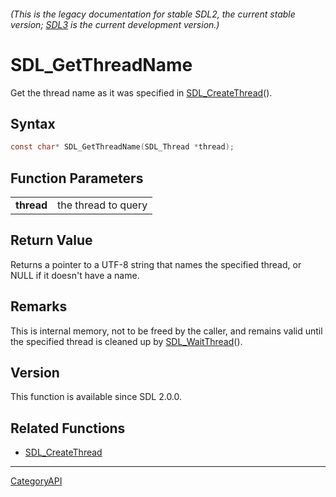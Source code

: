 ###### (This is the legacy documentation for stable SDL2, the current stable version; [SDL3](https://wiki.libsdl.org/SDL3/) is the current development version.)
# SDL_GetThreadName

Get the thread name as it was specified in [SDL_CreateThread](SDL_CreateThread.md)().

## Syntax

```c
const char* SDL_GetThreadName(SDL_Thread *thread);

```

## Function Parameters

|                |                     |
| -------------- | ------------------- |
| **thread**     | the thread to query |

## Return Value

Returns a pointer to a UTF-8 string that names the specified thread, or
NULL if it doesn't have a name.

## Remarks

This is internal memory, not to be freed by the caller, and remains valid
until the specified thread is cleaned up by
[SDL_WaitThread](SDL_WaitThread.md)().

## Version

This function is available since SDL 2.0.0.

## Related Functions

* [SDL_CreateThread](SDL_CreateThread.md)

----
[CategoryAPI](CategoryAPI.md)
